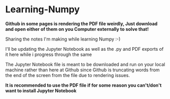 # Learning-Numpy

**Github in some pages is rendering the PDF file weirdly, Just download and open either of them on you Computer externally to solve that!**

Sharing the notes I'm making while learning Numpy :-)

I'll be updating the Jupyter Notebook as well as the .py and PDF exports of it here while i progress through the same

The Jupyter Notebook file is meant to be downloaded and run on your local machine rather than here at Github since Github is truncating words from the end of the screen from the file due to rendering issues.

**It is recommended to use the PDF file if for some reason you can't/don't want to install Jupyter Notebook**


